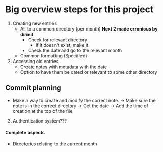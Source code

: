 # Big overview steps for this project

1. Creating new entries
    - All to a common directory (per month)
            **Next 2 made erronious by dirinit**
        - Check for relevant directory
            - If it doesn't exist, make it
        - Check the date and go to the relevant month
    - Common formatting (Specified)
2. Accessing old entries
    - Create notes with metadata with the date
    - Option to have them be dated or relevant to some other directory

## Commit planning
- Make a way to create and modify the correct note. 
-> Make sure the note is in the correct directory
-> Get the date
-> Add the time of creation at the top of the file

3. Authentication system???

#### Complete aspects
- Directories relating to the current month
